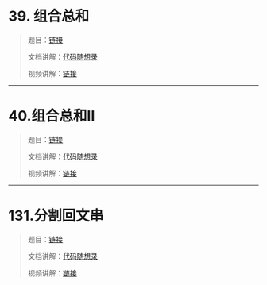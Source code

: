 



# 39. 组合总和

> 题目：[链接](https://leetcode.cn/problems/combination-sum/)
>
> 文档讲解：[代码随想录](https://programmercarl.com/0039.%E7%BB%84%E5%90%88%E6%80%BB%E5%92%8C.html)
>
> 视频讲解：[链接](https://www.bilibili.com/video/BV1KT4y1M7HJ)
>







--------------

# 40.组合总和II

> 题目：[链接](https://leetcode.cn/problems/combination-sum-ii/)
>
> 文档讲解：[代码随想录](https://programmercarl.com/0040.%E7%BB%84%E5%90%88%E6%80%BB%E5%92%8CII.html)
>
> 视频讲解：[链接](https://www.bilibili.com/video/BV12V4y1V73A)







--------------

# 131.分割回文串

> 题目：[链接](https://leetcode.cn/problems/palindrome-partitioning/)
>
> 文档讲解：[代码随想录](https://programmercarl.com/0131.%E5%88%86%E5%89%B2%E5%9B%9E%E6%96%87%E4%B8%B2.html)
>
> 视频讲解：[链接](https://www.bilibili.com/video/BV1c54y1e7k6)



